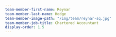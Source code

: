 ```yaml
---
team-member-first-name: Reynar
team-member-last-name: Hodge
team-member-image-path: "/img/team/reynar-sq.jpg"
team-member-job-title: Chartered Accountant
display-order: 1.5
---
```

